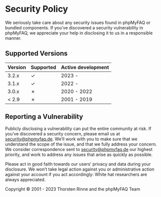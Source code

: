 # Security Policy

We seriously take care about any security issues found in phpMyFAQ or bundled components. If you’ve discovered a
security vulnerability in phpMyFAQ, we appreciate your help in disclosing it to us in a responsible manner.

## Supported Versions

| Version | Supported | Active development |
| ------- | --------- |--------------------|
| 3.2.x   | ✓         | 2023 -             |
| 3.1.x   | ✓         | 2022 -             |
| 3.0.x   | ✗         | 2020 - 2022        |
| < 2.9   | ✗         | 2001 - 2019        |

## Reporting a Vulnerability

Publicly disclosing a vulnerability can put the entire community at risk. If you’ve discovered a security concern,
please email us at security@phpmyfaq.de. We’ll work with you to make sure that we understand the scope of the issue,
and that we fully address your concern. We consider correspondence sent to security@phpmyfaq.de our highest priority,
and work to address any issues that arise as quickly as possible.

Please act in good faith towards our users’ privacy and data during your disclosure. We won’t take legal action against
you or administrative action against your account if you act accordingly: White hat researchers are always appreciated.

Copyright © 2001 - 2023 Thorsten Rinne and the phpMyFAQ Team
